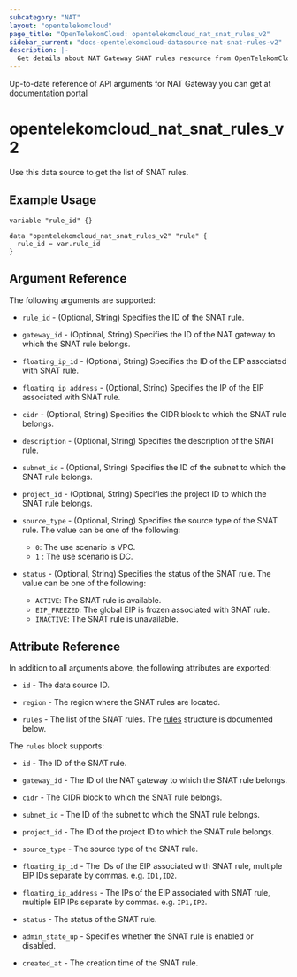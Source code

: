 ```yaml
---
subcategory: "NAT"
layout: "opentelekomcloud"
page_title: "OpenTelekomCloud: opentelekomcloud_nat_snat_rules_v2"
sidebar_current: "docs-opentelekomcloud-datasource-nat-snat-rules-v2"
description: |-
  Get details about NAT Gateway SNAT rules resource from OpenTelekomCloud
---
```


Up-to-date reference of API arguments for NAT Gateway you can get at
[documentation portal](https://docs.otc.t-systems.com/nat-gateway/api-ref/api_v2.0/snat_rules/querying_snat_rules.html#nat-api-0007)

# opentelekomcloud_nat_snat_rules_v2

Use this data source to get the list of SNAT rules.

## Example Usage

```hcl
variable "rule_id" {}

data "opentelekomcloud_nat_snat_rules_v2" "rule" {
  rule_id = var.rule_id
}
```

## Argument Reference

The following arguments are supported:

* `rule_id` - (Optional, String) Specifies the ID of the SNAT rule.

* `gateway_id` - (Optional, String) Specifies the ID of the NAT gateway to which the SNAT rule belongs.

* `floating_ip_id` - (Optional, String) Specifies the ID of the EIP associated with SNAT rule.

* `floating_ip_address` - (Optional, String) Specifies the IP of the EIP associated with SNAT rule.

* `cidr` - (Optional, String) Specifies the CIDR block to which the SNAT rule belongs.

* `description` - (Optional, String) Specifies the description of the SNAT rule.

* `subnet_id` - (Optional, String) Specifies the ID of the subnet to which the SNAT rule belongs.

* `project_id` - (Optional, String) Specifies the project ID to which the SNAT rule belongs.

* `source_type` - (Optional, String) Specifies the source type of the SNAT rule.
  The value can be one of the following:
  * `0`: The use scenario is VPC.
  + `1` : The use scenario is DC.

* `status` - (Optional, String) Specifies the status of the SNAT rule.
  The value can be one of the following:
  * `ACTIVE`: The SNAT rule is available.
  * `EIP_FREEZED`: The global EIP is frozen associated with SNAT rule.
  + `INACTIVE`: The SNAT rule is unavailable.

## Attribute Reference

In addition to all arguments above, the following attributes are exported:

* `id` - The data source ID.

* `region` - The region where the SNAT rules are located.

* `rules` - The list of the SNAT rules.
  The [rules](#nat_snat_rules) structure is documented below.

<a name="nat_snat_rules"></a>
The `rules` block supports:

* `id` - The ID of the SNAT rule.

* `gateway_id` - The ID of the NAT gateway to which the SNAT rule belongs.

* `cidr` - The CIDR block to which the SNAT rule belongs.

* `subnet_id` - The ID of the subnet to which the SNAT rule belongs.

* `project_id` - The ID of the project ID to which the SNAT rule belongs.

* `source_type` - The source type of the SNAT rule.

* `floating_ip_id` - The IDs of the EIP associated with SNAT rule, multiple EIP IDs separate by commas.
  e.g. `ID1,ID2`.

* `floating_ip_address` - The IPs of the EIP associated with SNAT rule, multiple EIP IPs separate by commas.
  e.g. `IP1,IP2`.

* `status` - The status of the SNAT rule.

* `admin_state_up` - Specifies whether the SNAT rule is enabled or disabled.

* `created_at` - The creation time of the SNAT rule.
